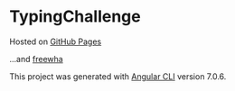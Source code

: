 # TypingChallenge

Hosted on [GitHub Pages](https://kamil-s-solecki.github.io/typing-challenge/)

...and [freewha](http://typing-challenge.freeoda.com)

This project was generated with [Angular CLI](https://github.com/angular/angular-cli) version 7.0.6.
